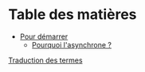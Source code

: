 # Table des matières

- [Pour démarrer](01_getting_started/01_chapter.md)
  - [Pourquoi l'asynchrone ?](01_getting_started/02_why_async.md)

[Traduction des termes](translation-terms.md)
